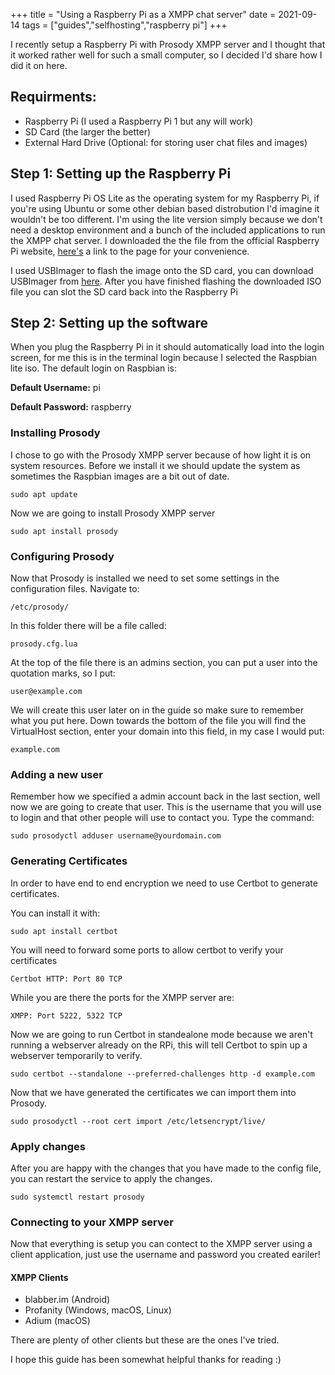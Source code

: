 +++
title = "Using a Raspberry Pi as a XMPP chat server"
date = 2021-09-14
tags = ["guides","selfhosting","raspberry pi"]
+++

I recently setup a Raspberry Pi with Prosody XMPP server and I thought that it worked rather well for such a small computer, so I decided I'd share how I did it on here.

Requirments:
------------

*   Raspberry Pi (I used a Raspberry Pi 1 but any will work)
*   SD Card (the larger the better)
*   External Hard Drive (Optional: for storing user chat files and images)

Step 1: Setting up the Raspberry Pi
-----------------------------------

I used Raspberry Pi OS Lite as the operating system for my Raspberry Pi, if you're using Ubuntu or some other debian based distrobution I'd imagine it wouldn't be too different. I'm using the lite version simply because we don't need a desktop environment and a bunch of the included applications to run the XMPP chat server. I downloaded the the file from the official Raspberry Pi website, [here's](https://www.raspberrypi.org/software/operating-systems/) a link to the page for your convenience.  
  
I used USBImager to flash the image onto the SD card, you can download USBImager from [here](https://gitlab.com/bztsrc/usbimager). After you have finished flashing the downloaded ISO file you can slot the SD card back into the Raspberry Pi

Step 2: Setting up the software
-------------------------------

When you plug the Raspberry Pi in it should automatically load into the login screen, for me this is in the terminal login because I selected the Raspbian lite iso. The default login on Raspbian is:

**Default Username:** pi

**Default Password:** raspberry

### Installing Prosody

I chose to go with the Prosody XMPP server because of how light it is on system resources. Before we install it we should update the system as sometimes the Raspbian images are a bit out of date.

    sudo apt update
  
Now we are going to install Prosody XMPP server

    sudo apt install prosody

### Configuring Prosody

Now that Prosody is installed we need to set some settings in the configuration files. Navigate to:

    /etc/prosody/

In this folder there will be a file called:

    prosody.cfg.lua

At the top of the file there is an admins section, you can put a user into the quotation marks, so I put:

    user@example.com

We will create this user later on in the guide so make sure to remember what you put here. Down towards the bottom of the file you will find the VirtualHost section, enter your domain into this field, in my case I would put:

    example.com

### Adding a new user

Remember how we specified a admin account back in the last section, well now we are going to create that user. This is the username that you will use to login and that other people will use to contact you. Type the command:

    sudo prosodyctl adduser username@yourdomain.com

### Generating Certificates

In order to have end to end encryption we need to use Certbot to generate certificates.  
  
You can install it with:

    sudo apt install certbot
  
You will need to forward some ports to allow certbot to verify your certificates

    Certbot HTTP: Port 80 TCP
  
While you are there the ports for the XMPP server are:

    XMPP: Port 5222, 5322 TCP

Now we are going to run Certbot in standealone mode because we aren't running a webserver already on the RPi, this will tell Certbot to spin up a webserver temporarily to verify.

    sudo certbot --standalone --preferred-challenges http -d example.com
  
Now that we have generated the certificates we can import them into Prosody.

    sudo prosodyctl --root cert import /etc/letsencrypt/live/

### Apply changes

After you are happy with the changes that you have made to the config file, you can restart the service to apply the changes.

    sudo systemctl restart prosody

### Connecting to your XMPP server

Now that everything is setup you can contect to the XMPP server using a client application, just use the username and password you created eariler!

#### XMPP Clients

*   blabber.im (Android)
*   Profanity (Windows, macOS, Linux)
*   Adium (macOS)

  
There are plenty of other clients but these are the ones I've tried.  
  
I hope this guide has been somewhat helpful thanks for reading :)
